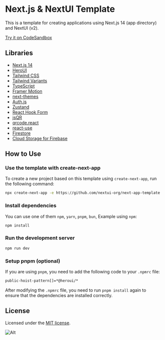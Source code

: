 # Next.js & NextUI Template

This is a template for creating applications using Next.js 14 (app directory) and NextUI (v2).

[Try it on CodeSandbox](https://githubbox.com/nextui-org/next-app-template)

## Libraries

- [Next.js 14](https://nextjs.org/docs/getting-started)
- [HeroUI](https://www.heroui.com/)
- [Tailwind CSS](https://tailwindcss.com/)
- [Tailwind Variants](https://tailwind-variants.org)
- [TypeScript](https://www.typescriptlang.org/)
- [Framer Motion](https://www.framer.com/motion/)
- [next-themes](https://github.com/pacocoursey/next-themes)
- [Auth.js](https://authjs.dev/)
- [Zustand](https://zustand-demo.pmnd.rs/)
- [React Hook Form](https://react-hook-form.com/)
- [jsQR](https://github.com/cozmo/jsQR)
- [qrcode.react](https://github.com/zpao/qrcode.react)
- [react-use](https://github.com/streamich/react-use)
- [Firestore](https://firebase.google.com/docs/firestore)
- [Cloud Storage for Firebase](https://firebase.google.com/docs/storage)

## How to Use

### Use the template with create-next-app

To create a new project based on this template using `create-next-app`, run the following command:

```bash
npx create-next-app -e https://github.com/nextui-org/next-app-template
```

### Install dependencies

You can use one of them `npm`, `yarn`, `pnpm`, `bun`, Example using `npm`:

```bash
npm install
```

### Run the development server

```bash
npm run dev
```

### Setup pnpm (optional)

If you are using `pnpm`, you need to add the following code to your `.npmrc` file:

```bash
public-hoist-pattern[]=*@heroui/*
```

After modifying the `.npmrc` file, you need to run `pnpm install` again to ensure that the dependencies are installed correctly.

## License

Licensed under the [MIT license](https://github.com/nextui-org/next-app-template/blob/main/LICENSE).

![Alt](https://repobeats.axiom.co/api/embed/15242ccd5995aae865c43b63675f6b459a89606d.svg 'Repobeats analytics image')
